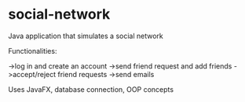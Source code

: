 # social-network

Java application that simulates a social network

Functionalities:

->log in and create an account
->send friend request and add friends
->accept/reject friend requests
->send emails

Uses JavaFX, database connection, OOP concepts

